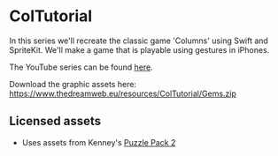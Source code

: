 # ColTutorial

In this series we'll recreate the classic game 'Columns' using Swift and SpriteKit. We'll make a game that is playable using gestures in iPhones.

The YouTube series can be found [here](https://www.youtube.com/playlist?list=PLhUrOtMlcKDD1qNt_sPZ5Gt772Fo5bDqn).

Download the graphic assets here: https://www.thedreamweb.eu/resources/ColTutorial/Gems.zip

## Licensed assets

- Uses assets from Kenney's [Puzzle Pack 2](https://kenney.nl/assets/puzzle-pack-2)

